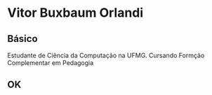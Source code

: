 # Vitor Buxbaum Orlandi
## Básico

Estudante de Ciência da Computação na UFMG. Cursando Formção Complementar em Pedagogia

## OK
